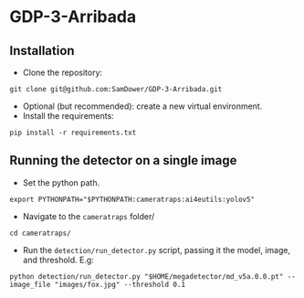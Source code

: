 # GDP-3-Arribada

## Installation

- Clone the repository:
```
git clone git@github.com:SamDower/GDP-3-Arribada.git
```
- Optional (but recommended): create a new virtual environment.
- Install the requirements:
```
pip install -r requirements.txt
```

## Running the detector on a single image

- Set the python path.
```
export PYTHONPATH="$PYTHONPATH:cameratraps:ai4eutils:yolov5"
```
- Navigate to the `cameratraps` folder/
```
cd cameratraps/
```
- Run the `detection/run_detector.py` script, passing it the model, image, and threshold. E.g:
```
python detection/run_detector.py "$HOME/megadetector/md_v5a.0.0.pt" --image_file "images/fox.jpg" --threshold 0.1
```